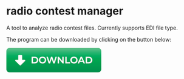 # radio contest manager
A tool to analyze radio contest files. Currently supports EDI file type.

The program can be downloaded by clicking on the button below:

[![Download](https://github.com/MarcusMclan/storage/blob/main/buttons/download_M.png)](https://github.com/MarcusMclan/radio-contest-manager/archive/refs/tags/v0.1.zip)
